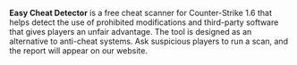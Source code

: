 **Easy Cheat Detector** is a free cheat scanner for Counter-Strike 1.6 that helps detect the use of prohibited modifications and third-party software that gives players an unfair advantage. The tool is designed as an alternative to anti-cheat systems. Ask suspicious players to run a scan, and the report will appear on our website.
